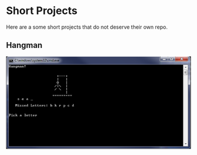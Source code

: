 # Short Projects
Here are a some short projects that do not deserve their own repo.


## Hangman

![alt text](https://github.com/patricktouchette/csharp-tutorials/blob/master/My%20Projects/Hangman/Hangman.png?raw=true)

